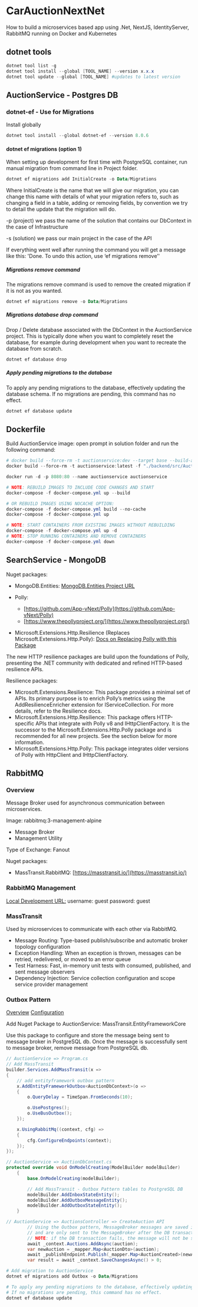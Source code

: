 # CarAuctionNextNet

How to build a microservices based app using .Net, NextJS, IdentityServer, RabbitMQ running on Docker and Kubernetes

## dotnet tools

```powershell
dotnet tool list -g
dotnet tool install --global [TOOL_NAME] --version x.x.x
dotnet tool update --global [TOOL_NAME] #updates to latest version
```

## AuctionService - Postgres DB

### dotnet-ef - Use for Migrations

Install globally

```powershell
dotnet tool install --global dotnet-ef --version 8.0.6
```

#### dotnet ef migrations (option 1)

When setting up development for first time with PostgreSQL container, run manual migration from command line in Project folder.

```powershell
dotnet ef migrations add InitialCreate -o Data/Migrations
```

Where InitialCreate is the name that we will give our migration, you can change this name with details of what your migration refers to, such as changing a field in a table, adding or removing fields, by convention we try to detail the update that the migration will do.

-p (project) we pass the name of the solution that contains our DbContext in the case of Infrastructure

-s (solution) we pass our main project in the case of the API

If everything went well after running the command you will get a message like this: 'Done. To undo this action, use ‘ef migrations remove’'

##### Migrations remove command

The migrations remove command is used to remove the created migration if it is not as you wanted.

```powershell
dotnet ef migrations remove -o Data/Migrations
```

##### Migrations database drop command

Drop / Delete database associated with the DbContext in the AuctionService project. This is typically done when you want to completely reset the database, for example during development when you want to recreate the database from scratch.

```powershell
dotnet ef database drop
```

##### Apply pending migrations to the database

To apply any pending migrations to the database, effectively updating the database schema. If no migrations are pending, this command has no effect.

```powershell
dotnet ef database update
```

## Dockerfile

Build AuctionService image: open prompt in solution folder and run the following command:

```powershell
# docker build --force-rm -t auctionservice:dev --target base --build-arg "BUILD_CONFIGURATION=Debug" -f "./backend/src/Auction/AuctionService/Dockerfile" .
docker build --force-rm -t auctionservice:latest -f "./backend/src/Auction/AuctionService/Dockerfile" .

docker run -d -p 8080:80 --name auctionservice auctionservice
```

```powershell
# NOTE: REBUILD IMAGES TO INCLUDE CODE CHANGES AND START
docker-compose -f docker-compose.yml up --build

# OR REBUILD IMAGES USING NOCACHE OPTION:
docker-compose -f docker-compose.yml build --no-cache
docker-compose -f docker-compose.yml up

# NOTE: START CONTAINERS FROM EXISTING IMAGES WITHOUT REBUILDING
docker-compose -f docker-compose.yml up -d
# NOTE: STOP RUNNING CONTAINERS AND REMOVE CONTAINERS
docker-compose -f docker-compose.yml down
```

## SearchService - MongoDB

Nuget packages:

- MongoDB.Entities: [MongoDB.Entities Project URL](https://mongodb-entities.com/)
- Polly:

  - [https://github.com/App-vNext/Polly](https://github.com/App-vNext/Polly)
  - [https://www.thepollyproject.org/](https://www.thepollyproject.org/)

- Microsoft.Extensions.Http.Resilience (Replaces Microsoft.Extensions.Http.Polly): [Docs on Replacing Polly with this Package](https://devblogs.microsoft.com/dotnet/building-resilient-cloud-services-with-dotnet-8/)

The new HTTP resilience packages are build upon the foundations of Polly, presenting the .NET community with dedicated and refined HTTP-based resilience APIs.

Resilience packages:

- Microsoft.Extensions.Resilience: This package provides a minimal set of APIs. Its primary purpose is to enrich Polly’s metrics using the AddResilienceEnricher extension for IServiceCollection. For more details, refer to the Resilience docs.
- Microsoft.Extensions.Http.Resilience: This package offers HTTP-specific APIs that integrate with Polly v8 and IHttpClientFactory. It is the successor to the Microsoft.Extensions.Http.Polly package and is recommended for all new projects. See the section below for more information.
- Microsoft.Extensions.Http.Polly: This package integrates older versions of Polly with HttpClient and IHttpClientFactory.

## RabbitMQ

### Overview

Message Broker used for asynchronous communication between microservices.

Image: rabbitmq:3-management-alpine

- Message Broker
- Management Utility

Type of Exchange: Fanout

Nuget packages:

- MassTransit.RabbitMQ: [https://masstransit.io/](https://masstransit.io/)

### RabbitMQ Management

[Local Development URL:](http://localhost:15672/)
username: guest
password: guest

### MassTransit

Used by microservices to communicate with each other via RabbitMQ.

- Message Routing: Type-based publish/subscribe and automatic broker topology configuration
- Exception Handling: When an exception is thrown, messages can be retried, redelivered, or moved to an error queue
- Test Harness: Fast, in-memory unit tests with consumed, published, and sent message observers
- Dependency Injection: Service collection configuration and scope service provider management

### Outbox Pattern

[Overview](https://masstransit.io/documentation/patterns/transactional-outbox)
[Configuration](https://masstransit.io/documentation/configuration/middleware/outbox#configuration)

Add Nuget Package to AuctionService: MassTransit.EntityFrameworkCore

Use this package to configure and store the message being sent to message broker in PostgreSQL db. Once the message is successfully sent to message broker, remove message from PostgreSQL db.

```csharp
// AuctionService => Program.cs
// Add MassTransit
builder.Services.AddMassTransit(x =>
{
    // add entityframework outbox pattern
    x.AddEntityFrameworkOutbox<AuctionDbContext>(o =>
    {
        o.QueryDelay = TimeSpan.FromSeconds(10);

        o.UsePostgres();
        o.UseBusOutbox();
    });

    x.UsingRabbitMq((context, cfg) =>
    {
        cfg.ConfigureEndpoints(context);
    });
});

// AuctionService => AuctionDbContext.cs
protected override void OnModelCreating(ModelBuilder modelBuilder)
    {
        base.OnModelCreating(modelBuilder);

        // Add MassTransit - Outbox Pattern tables to PostgreSQL DB
        modelBuilder.AddInboxStateEntity();
        modelBuilder.AddOutboxMessageEntity();
        modelBuilder.AddOutboxStateEntity();
    }

// AuctionService => AuctionsController => CreateAuction API
        // Using the Outbox pattern, MessageBroker messages are saved in the Outbox table
        // and are only sent to the MessageBroker after the DB transaction is committed
        // NOTE: if the DB transaction fails, the message will not be sent
        await _context.Auctions.AddAsync(auction);
        var newAuction = _mapper.Map<AuctionDto>(auction);
        await _publishEndpoint.Publish(_mapper.Map<AuctionCreated>(newAuction));
        var result = await _context.SaveChangesAsync() > 0;
```

```powershell
# Add migration to AuctionService
dotnet ef migrations add Outbox -o Data/Migrations

# To apply any pending migrations to the database, effectively updating the database schema.
# If no migrations are pending, this command has no effect.
dotnet ef database update
```
